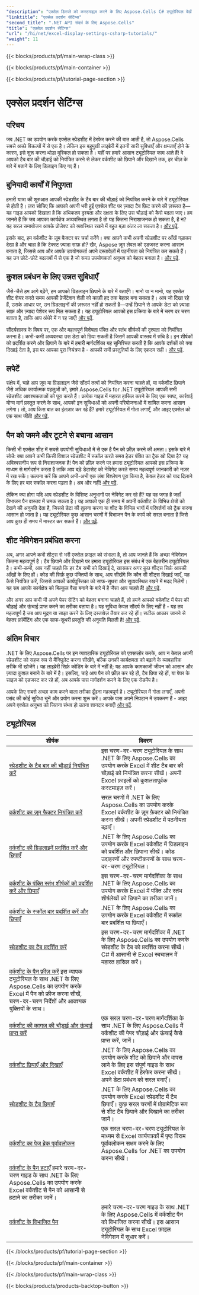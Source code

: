 ```yaml
---
"description": "एक्सेल डिस्प्ले को कस्टमाइज़ करने के लिए Aspose.Cells C# ट्यूटोरियल देखें। फ़ॉन्ट, रंग, फ़ॉर्मेट बदलें और आकर्षक रिपोर्ट बनाएँ।"
"linktitle": "एक्सेल प्रदर्शन सेटिंग्स"
"second_title": ".NET API संदर्भ के लिए Aspose.Cells"
"title": "एक्सेल प्रदर्शन सेटिंग्स"
"url": "/hi/net/excel-display-settings-csharp-tutorials/"
"weight": 11
---
```


{{< blocks/products/pf/main-wrap-class >}}

{{< blocks/products/pf/main-container >}}

{{< blocks/products/pf/tutorial-page-section >}}

# एक्सेल प्रदर्शन सेटिंग्स

## परिचय

जब .NET का उपयोग करके एक्सेल स्प्रेडशीट में हेरफेर करने की बात आती है, तो Aspose.Cells सबसे अच्छे विकल्पों में से एक है। लेकिन इस बहुमुखी लाइब्रेरी में इतनी सारी सुविधाएँ और क्षमताएँ होने के कारण, इसे शुरू करना थोड़ा मुश्किल हो सकता है। यहीं पर हमारे आसान ट्यूटोरियल काम आते हैं! वे आपको टैब बार की चौड़ाई को नियंत्रित करने से लेकर वर्कशीट को छिपाने और दिखाने तक, हर चीज़ के बारे में बताने के लिए डिज़ाइन किए गए हैं।

## बुनियादी कार्यों में निपुणता

हमारी यात्रा की शुरुआत आपकी स्प्रेडशीट के टैब बार की चौड़ाई को नियंत्रित करने के बारे में ट्यूटोरियल से होती है। ज़रा सोचिए कि आपको अपनी भरी हुई एक्सेल शीट पर ज़्यादा टैब फ़िट करने की ज़रूरत है—यह गाइड आपको दिखाता है कि अधिकतम दृश्यता और दक्षता के लिए उस चौड़ाई को कैसे बदला जाए। हम जानते हैं कि जब आपका कार्यक्षेत्र अव्यवस्थित लगता है तो यह कितना निराशाजनक हो सकता है, है न? यह सरल समायोजन आपके प्रोजेक्ट को व्यवस्थित रखने में बहुत बड़ा अंतर ला सकता है। [और पढ़ें](./control-tab-bar-width-of-spreadsheet/).

इसके बाद, हम वर्कशीट के ज़ूम फैक्टर पर चर्चा करेंगे। क्या आपने कभी अपनी स्प्रेडशीट पर आँखें गड़ाकर देखा है और चाहा है कि टेक्स्ट ज़्यादा साफ़ हो? खैर, Aspose ज़ूम लेवल को एडजस्ट करना आसान बनाता है, जिससे आप और आपके उपयोगकर्ता अपने दस्तावेज़ों में पठनीयता को नियंत्रित कर सकते हैं। यह उन छोटे-छोटे बदलावों में से एक है जो समग्र उपयोगकर्ता अनुभव को बेहतर बनाता है। [और पढ़ें](./controll-zoom-factor-of-worksheet/). 

## कुशल प्रबंधन के लिए उन्नत सुविधाएँ

जैसे-जैसे हम आगे बढ़ेंगे, हम आपको ग्रिडलाइन छिपाने के बारे में बताएँगे। मानो या न मानो, यह एक्सेल शीट शेयर करते समय आपकी प्रेजेंटेशन शैली को काफ़ी हद तक बेहतर बना सकता है। आप जो दिखा रहे हैं, उसके आधार पर, उन ग्रिडलाइनों की ज़रूरत नहीं हो सकती है—उन्हें छिपाने से आपके डेटा को ज़्यादा साफ़ और ज़्यादा पेशेवर रूप मिल सकता है। यह ट्यूटोरियल आपको इस प्रक्रिया के बारे में चरण दर चरण बताता है, ताकि आप अंधेरे में न रह जाएँ! [और पढ़ें](./display-and-hide-gridlines-of-worksheet/).

सौंदर्यशास्त्र के विषय पर, एक और महत्वपूर्ण विशेषता पंक्ति और स्तंभ शीर्षकों की दृश्यता को नियंत्रित करना है। कभी-कभी अव्यवस्था उस डेटा को छिपा सकती है जिसमें आपकी वास्तव में रुचि है। इन शीर्षकों को प्रदर्शित करने और छिपाने के बारे में हमारी मार्गदर्शिका यह सुनिश्चित करती है कि आपके दर्शकों को क्या दिखाई देता है, इस पर आपका पूरा नियंत्रण है - आपकी सभी प्रस्तुतियों के लिए एकदम सही। [और पढ़ें](./display-and-hide-row-column-headers-of-worksheet/).

## लपेटें

संक्षेप में, चाहे आप ज़ूम या ग्रिडलाइन जैसे सौंदर्य तत्वों को नियंत्रित करना चाहते हों, या वर्कशीट छिपाने जैसे अधिक कार्यात्मक पहलुओं को, हमारे Aspose.Cells for .NET ट्यूटोरियल आपकी सभी स्प्रेडशीट आवश्यकताओं को पूरा करते हैं। प्रत्येक गाइड में महारत हासिल करने के लिए एक स्पष्ट, कार्रवाई योग्य मार्ग प्रस्तुत करने के साथ, आपको इन सुविधाओं को अपनी परियोजनाओं में शामिल करना आसान लगेगा। तो, आप किस बात का इंतज़ार कर रहे हैं? हमारे ट्यूटोरियल में गोता लगाएँ, और आइए एक्सेल को एक साथ जीतें! [और पढ़ें](./hide-and-unhide-worksheet/).

## पैन को जमने और टूटने से बचाना आसान

किसी भी एक्सेल शीट में सबसे उपयोगी सुविधाओं में से एक है पैन को फ़्रीज़ करने की क्षमता। इसके बारे में सोचें: क्या आपने कभी किसी विशाल स्प्रेडशीट में स्क्रॉल करते समय हेडर पंक्ति का ट्रैक खो दिया है? यह अविश्वसनीय रूप से निराशाजनक है! पैन को फ़्रीज़ करने पर हमारा ट्यूटोरियल आपको इस प्रक्रिया के माध्यम से मार्गदर्शन करता है ताकि आप बड़े डेटासेट को नेविगेट करते समय महत्वपूर्ण जानकारी को नज़र में रख सकें। कल्पना करें कि आपने अभी-अभी एक लंबा विश्लेषण पूरा किया है, केवल हेडर को याद दिलाने के लिए हर बार स्क्रॉल करना पड़ता है। अब और नहीं! [और पढ़ें](./freeze-panes-of-worksheet/).

लेकिन क्या होगा यदि आप स्प्रेडशीट के विशिष्ट अनुभागों पर नेविगेट कर रहे हैं? यह वह जगह है जहाँ विभाजन पैन वास्तव में चमक सकता है। यह आपको एक ही समय में अपनी वर्कशीट के विभिन्न क्षेत्रों को देखने की अनुमति देता है, जिससे डेटा की तुलना करना या शीट के विभिन्न भागों में परिवर्तनों को ट्रैक करना आसान हो जाता है। यह ट्यूटोरियल कुछ आसान चरणों में विभाजन पैन के कार्य को सरल बनाता है जिसे आप कुछ ही समय में मास्टर कर सकते हैं। [और पढ़ें](./split-panes-of-worksheet/).

## शीट नेविगेशन प्रबंधित करना

अब, अगर आपने कभी शीट्स से भरी एक्सेल फ़ाइल को संभाला है, तो आप जानते हैं कि अच्छा नेविगेशन कितना महत्वपूर्ण है। टैब छिपाने और दिखाने पर हमारा ट्यूटोरियल इस संबंध में एक बेहतरीन ट्यूटोरियल है। कभी-कभी, आप नहीं चाहते कि हर टैब सभी को दिखाई दे, खासकर अगर कुछ शीट्स सिर्फ़ आपकी आँखों के लिए हों। कोड की सिर्फ़ कुछ पंक्तियों के साथ, आप सीखेंगे कि कौन सी शीट्स दिखाई जाएँ, यह कैसे नियंत्रित करें, जिससे आपकी कार्यपुस्तिका को साफ-सुथरा और सुव्यवस्थित रखने में मदद मिलेगी। यह सब आपके कार्यक्षेत्र को बिल्कुल वैसा बनाने के बारे में है जैसा आप चाहते हैं! [और पढ़ें](./hide-tabs-of-spreadsheet/).

और अगर आप कभी भी अपने पेपर सेटिंग को बेहतर बनाना चाहते हैं, तो हमने आपको वर्कशीट में पेपर की चौड़ाई और ऊंचाई प्राप्त करने का तरीका बताया है। यह सुविधा केवल सौंदर्य के लिए नहीं है - यह तब महत्वपूर्ण है जब आप मुद्रण या साझा करने के लिए दस्तावेज़ तैयार कर रहे हों। सटीक आकार जानने से बेहतर फ़ॉर्मेटिंग और एक साफ-सुथरी प्रस्तुति की अनुमति मिलती है! [और पढ़ें](./get-paper-width-and-height-of-worksheet/).

## अंतिम विचार

.NET के लिए Aspose.Cells पर इन व्यावहारिक ट्यूटोरियल को एक्सप्लोर करके, आप न केवल अपनी स्प्रेडशीट को सहज रूप से मैनिपुलेट करना सीखेंगे, बल्कि उनकी कार्यक्षमता को बढ़ाने के व्यावहारिक तरीके भी खोजेंगे। यह लाइब्रेरी सिर्फ़ कोडिंग के बारे में नहीं है; यह आपके कामकाजी जीवन को आसान और ज़्यादा कुशल बनाने के बारे में है। इसलिए, चाहे आप पैन को फ़्रीज़ कर रहे हों, टैब छिपा रहे हों, या पेपर के साइज़ को एडजस्ट कर रहे हों, अब आपके पास मार्गदर्शन करने के लिए एक रोडमैप है।

आपके लिए सबसे अच्छा काम करने वाला तरीका ढूँढना महत्वपूर्ण है। ट्यूटोरियल में गोता लगाएँ, अपनी पसंद की कोई सुविधा चुनें और प्रयोग करना शुरू करें। आपके पास अपने निपटान में उपकरण हैं - आइए अपने एक्सेल अनुभव को जितना संभव हो उतना शानदार बनाएँ! [और पढ़ें](./page-break-preview-of-worksheet/).

## ट्यूटोरियल 
| शीर्षक | विवरण |
| --- | --- |
| [स्प्रेडशीट के टैब बार की चौड़ाई नियंत्रित करें](./control-tab-bar-width-of-spreadsheet/) | इस चरण-दर-चरण ट्यूटोरियल के साथ .NET के लिए Aspose.Cells का उपयोग करके Excel में शीट टैब बार की चौड़ाई को नियंत्रित करना सीखें। अपनी Excel फ़ाइलों को कुशलतापूर्वक कस्टमाइज़ करें। |  
| [वर्कशीट का ज़ूम फैक्टर नियंत्रित करें](./controll-zoom-factor-of-worksheet/) | सरल चरणों में .NET के लिए Aspose.Cells का उपयोग करके Excel वर्कशीट के ज़ूम फ़ैक्टर को नियंत्रित करना सीखें। अपनी स्प्रेडशीट में पठनीयता बढ़ाएँ। |  
| [वर्कशीट की ग्रिडलाइनें प्रदर्शित करें और छिपाएँ](./display-and-hide-gridlines-of-worksheet/) | .NET के लिए Aspose.Cells का उपयोग करके Excel वर्कशीट में ग्रिडलाइन को प्रदर्शित और छिपाना सीखें। कोड उदाहरणों और स्पष्टीकरणों के साथ चरण-दर-चरण ट्यूटोरियल। |  
| [वर्कशीट के पंक्ति स्तंभ शीर्षकों को प्रदर्शित करें और छिपाएँ](./display-and-hide-row-column-headers-of-worksheet/) | इस चरण-दर-चरण मार्गदर्शिका के साथ .NET के लिए Aspose.Cells का उपयोग करके Excel में पंक्ति और स्तंभ शीर्षलेखों को छिपाने का तरीका जानें। |  
| [वर्कशीट के स्क्रॉल बार प्रदर्शित करें और छिपाएँ](./display-and-hide-scroll-bars-of-worksheet/) | .NET के लिए Aspose.Cells का उपयोग करके Excel वर्कशीट में स्क्रॉल बार प्रदर्शित या छिपाएँ। |  
| [स्प्रेडशीट का टैब प्रदर्शित करें](./display-tab-of-spreadsheet/) | इस चरण-दर-चरण मार्गदर्शिका में .NET के लिए Aspose.Cells का उपयोग करके स्प्रेडशीट के टैब को प्रदर्शित करना सीखें। C# में आसानी से Excel स्वचालन में महारत हासिल करें। |  
| [वर्कशीट के पैन फ़्रीज़ करें](./freeze-panes-of-worksheet/) इस व्यापक ट्यूटोरियल के साथ .NET के लिए Aspose.Cells का उपयोग करके Excel में पैन को फ्रीज करना सीखें, चरण-दर-चरण निर्देशों और आवश्यक युक्तियों के साथ। |  
| [वर्कशीट की कागज़ की चौड़ाई और ऊंचाई प्राप्त करें](./get-paper-width-and-height-of-worksheet/) | एक सरल चरण-दर-चरण मार्गदर्शिका के साथ .NET के लिए Aspose.Cells में वर्कशीट की पेपर चौड़ाई और ऊंचाई कैसे प्राप्त करें, जानें। |  
| [वर्कशीट छिपाएँ और दिखाएँ](./hide-and-unhide-worksheet/) | .NET के लिए Aspose.Cells का उपयोग करके शीट को छिपाने और वापस लाने के लिए इस संपूर्ण गाइड के साथ Excel वर्कशीट में हेरफेर करना सीखें। अपने डेटा प्रबंधन को सरल बनाएँ। |  
| [स्प्रेडशीट के टैब छिपाएँ](./hide-tabs-of-spreadsheet/) | .NET के लिए Aspose.Cells का उपयोग करके Excel स्प्रेडशीट में टैब छिपाएँ। कुछ सरल चरणों में प्रोग्रामेटिक रूप से शीट टैब छिपाने और दिखाने का तरीका जानें। |  
| [वर्कशीट का पेज ब्रेक पूर्वावलोकन](./page-break-preview-of-worksheet/) | एक सरल चरण-दर-चरण ट्यूटोरियल के माध्यम से Excel कार्यपत्रकों में पृष्ठ विराम पूर्वावलोकन सक्षम करने के लिए Aspose.Cells for .NET का उपयोग करना सीखें। |  
| [वर्कशीट के पैन हटाएँ](./remove-panes-of-worksheet/) हमारे चरण-दर-चरण गाइड के साथ .NET के लिए Aspose.Cells का उपयोग करके Excel वर्कशीट से पैन को आसानी से हटाने का तरीका जानें। |  
| [वर्कशीट के विभाजित पैन](./split-panes-of-worksheet/) | हमारे चरण-दर-चरण गाइड के साथ .NET के लिए Aspose.Cells में वर्कशीट पैन को विभाजित करना सीखें। इस आसान ट्यूटोरियल के साथ Excel फ़ाइल नेविगेशन में सुधार करें। |  

{{< /blocks/products/pf/tutorial-page-section >}}

{{< /blocks/products/pf/main-container >}}

{{< /blocks/products/pf/main-wrap-class >}}

{{< blocks/products/products-backtop-button >}}